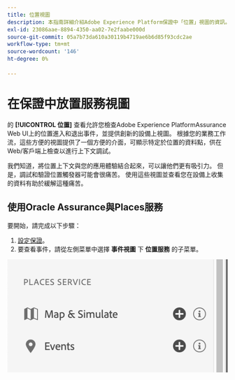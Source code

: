 ```yaml
---
title: 位置視圖
description: 本指南詳細介紹Adobe Experience Platform保證中「位置」視圖的資訊。
exl-id: 23086aae-8894-4350-aa02-7e2faabe000d
source-git-commit: 05a7b73da610a30119b4719ae6b6d85f93cdc2ae
workflow-type: tm+mt
source-wordcount: '146'
ht-degree: 0%

---
```


# 在保證中放置服務視圖

的 **[!UICONTROL 位置]** 查看允許您檢查Adobe Experience PlatformAssurance Web UI上的位置進入和退出事件，並提供創新的設備上視圖。 根據您的業務工作流，這些方便的視圖提供了一個方便的介面，可顯示特定於位置的資料點，供在Web/客戶端上檢查以進行上下文調試。

我們知道，將位置上下文與您的應用體驗結合起來，可以讓他們更有吸引力。 但是，調試和驗證位置觸發器可能會很痛苦。 使用這些視圖並查看您在設備上收集的資料有助於緩解這種痛苦。

## 使用Oracle Assurance與Places服務

要開始，請完成以下步驟：

1. [設定保證](../tutorials/implement-assurance.md)。
2. 要查看事件，請從左側菜單中選擇 **事件視圖** 下 **位置服務** 的子菜單。

![](./images/places-service/places-view.png)
